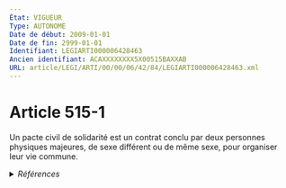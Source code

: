 ```yaml
---
État: VIGUEUR
Type: AUTONOME
Date de début: 2009-01-01
Date de fin: 2999-01-01
Identifiant: LEGIARTI000006428463
Ancien identifiant: ACAXXXXXXXX5X00515BAXXAB
URL: article/LEGI/ARTI/00/00/06/42/84/LEGIARTI000006428463.xml
---
```


<h1>Article 515-1</h1>

Un pacte civil de solidarité est un contrat conclu par deux personnes physiques
majeures, de sexe différent ou de même sexe, pour organiser leur vie commune.


<details>
  <summary><em>Références</em></summary>

  <h2>Textes faisant référence à l'article</h2>
  
  <ul>
    <li>
      <a href="https://legal.tricoteuses.fr//redirection/JORFTEXT000000430707?vers=git&vers=legifrance">LOI n° 2007-308 du 5 mars 2007 portant réforme de la protection juridique des majeurs</a> MODIFICATION cible
    </li>
  </ul>
  
  <h2>Références faites par l'article</h2>
  
  <ul>
    <li>
      1989-04-12 CITATION cible <a href="https://legal.tricoteuses.fr//redirection/LEGIARTI000006456994?vers=git&vers=legifrance">Décret n°89-271 du 12 avril 1989 fixant les conditions et les modalités de règlement des frais de changements de résidence des personnels civils à l'intérieur des départements d'outre-mer, entre la métropole et ces départements, et pour se rendre d'un département d'outre-mer à un autre - article 5 AUTONOME VIGUEUR, en vigueur depuis le 2006-11-01</a>
    </li>
    <li>
      1996-02-20 CITATION cible <a href="https://legal.tricoteuses.fr//redirection/LEGIARTI000033850317?vers=git&vers=legifrance">Arrêté du 20 février 1996 relatif aux aides de l'Etat à l'acquisition-amélioration de logements à vocation très sociale et à l'amélioration des logements en Guadeloupe, en Guyane, en Martinique, à La Réunion et à Mayotte - article 10 AUTONOME ABROGE, en vigueur du 2016-12-29 au 2023-04-08</a>
    </li>
    <li>
      1998-09-22 CITATION cible <a href="https://legal.tricoteuses.fr//redirection/LEGIARTI000006508790?vers=git&vers=legifrance">Décret n°98-844 du 22 septembre 1998 fixant les conditions et les modalités de règlement des frais occasionnés par les changements de résidence des personnels civils de l'Etat à l'intérieur d'un territoire d'outre-mer, entre la métropole et un territoire d'outre-mer, entre deux territoires d'outre-mer et entre un territoire d'outre-mer et un département d'outre-mer, Mayotte ou la collectivité territoriale de Saint-Pierre-et-Miquelon. - article 4 AUTONOME VIGUEUR, en vigueur depuis le 2006-11-01</a>
    </li>
    <li>
      1999-11-15 CITATION cible <a href="https://legal.tricoteuses.fr//redirection/LEGIARTI000020675966?vers=git&vers=legifrance">Loi n° 99-944 du 15 novembre 1999 relative au pacte civil de solidarité - article 14-2 AUTONOME VIGUEUR, en vigueur depuis le 2009-05-29</a>
    </li>
    <li>
      2004-03-26 CITATION cible <a href="https://legal.tricoteuses.fr//redirection/LEGIARTI000042524478?vers=git&vers=legifrance">Arrêté du 26 mars 2004 relatif aux conditions d'application des dispositions de la sous-section 2 bis relative aux prêts conventionnés pour des opérations de location-accession à la propriété immobilière. - article 4 AUTONOME VIGUEUR, en vigueur depuis le 2020-11-15</a>
    </li>
    <li>
      2006-12-23 CITATION cible <a href="https://legal.tricoteuses.fr//redirection/LEGIARTI000039726239?vers=git&vers=legifrance">Décret n°2006-1806 du 23 décembre 2006 relatif à la déclaration, la modification, la dissolution et la publicité du pacte civil de solidarité. - article 1 AUTONOME VIGUEUR, en vigueur depuis le 2020-01-01</a>
    </li>
    <li>
      2007-03-05 MODIFICATION source <a href="https://legal.tricoteuses.fr//redirection/JORFTEXT000000430707?vers=git&vers=legifrance">LOI n° 2007-308 du 5 mars 2007 portant réforme de la protection juridique des majeurs</a>
    </li>
    <li>
      CODIFICATION source Loi 1803-03-14
    </li>
    <li>
      2020-11-12 CITATION cible <a href="https://legal.tricoteuses.fr//redirection/LEGIARTI000042521797?vers=git&vers=legifrance">Arrêté du 12 novembre 2020 modifiant l'arrêté du 26 mars 2004 relatif aux conditions d'application des dispositions de la sous-section 2 bis relative aux prêts conventionnés pour des opérations de location-accession à la propriété immobilière et l'arrêté du 30 décembre 2010 relatif aux conditions d'application de dispositions concernant les prêts ne portant pas intérêt consentis pour financer la primo-accession à la propriété - article 1 ENTIEREMENT_MODIF</a>
    </li>
    <li>
      2022-11-22 CITATION cible <a href="https://legal.tricoteuses.fr//redirection/LEGIARTI000046589391?vers=git&vers=legifrance">Décret n° 2022-1450 du 22 novembre 2022 relatif aux fonds de garantie à l'habitat social en Guadeloupe, en Guyane, en Martinique, à La Réunion et à Mayotte - article 1 ENTIEREMENT_MODIF</a>
    </li>
    <li>
      2023-03-29 CITATION cible <a href="https://legal.tricoteuses.fr//redirection/LEGIARTI000047418002?vers=git&vers=legifrance">Arrêté du 29 mars 2023 relatif aux aides de l'Etat à l'amélioration et à l'acquisition-amélioration de l'habitat à vocation sociale en Guadeloupe, en Guyane, en Martinique, à La Réunion et à Mayotte - article 14 AUTONOME ABROGE, en vigueur du 2023-04-08 au 2023-05-11</a>
    </li>
    <li>
      2023-03-29 CITATION cible <a href="https://legal.tricoteuses.fr//redirection/LEGIARTI000047417968?vers=git&vers=legifrance">Arrêté du 29 mars 2023 relatif aux aides de l'Etat à l'amélioration et à l'acquisition-amélioration de l'habitat à vocation sociale en Guadeloupe, en Guyane, en Martinique, à La Réunion et à Mayotte - article 3 AUTONOME ABROGE, en vigueur du 2023-04-08 au 2023-05-11</a>
    </li>
    <li>
      2023-03-29 CITATION cible <a href="https://legal.tricoteuses.fr//redirection/LEGIARTI000047417974?vers=git&vers=legifrance">Arrêté du 29 mars 2023 relatif aux aides de l'Etat à l'amélioration et à l'acquisition-amélioration de l'habitat à vocation sociale en Guadeloupe, en Guyane, en Martinique, à La Réunion et à Mayotte - article 7 AUTONOME ABROGE, en vigueur du 2023-04-08 au 2023-05-11</a>
    </li>
    <li>
      2023-04-27 CITATION cible <a href="https://legal.tricoteuses.fr//redirection/LEGIARTI000047535779?vers=git&vers=legifrance">Arrêté du 27 avril 2023 relatif aux aides de l'Etat à l'amélioration et à l'acquisition-amélioration de l'habitat à vocation sociale en Guadeloupe, en Guyane, en Martinique, à La Réunion et à Mayotte - article 14 AUTONOME VIGUEUR, en vigueur depuis le 2023-05-11</a>
    </li>
    <li>
      2023-04-27 CITATION cible <a href="https://legal.tricoteuses.fr//redirection/LEGIARTI000048930166?vers=git&vers=legifrance">Arrêté du 27 avril 2023 relatif aux aides de l'Etat à l'amélioration et à l'acquisition-amélioration de l'habitat à vocation sociale en Guadeloupe, en Guyane, en Martinique, à La Réunion et à Mayotte - article 3 AUTONOME VIGUEUR, en vigueur depuis le 2024-01-10</a>
    </li>
    <li>
      2023-04-27 CITATION cible <a href="https://legal.tricoteuses.fr//redirection/LEGIARTI000048930150?vers=git&vers=legifrance">Arrêté du 27 avril 2023 relatif aux aides de l'Etat à l'amélioration et à l'acquisition-amélioration de l'habitat à vocation sociale en Guadeloupe, en Guyane, en Martinique, à La Réunion et à Mayotte - article 7 AUTONOME VIGUEUR, en vigueur depuis le 2024-01-10</a>
    </li>
    <li>
      2023-08-01 CITATION cible <a href="https://legal.tricoteuses.fr//redirection/LEGIARTI000047974813?vers=git&vers=legifrance">Arrêté du 1er août 2023 portant approbation du règlement du régime d'assurance invalidité-décès des travailleurs indépendants - article 39 AUTONOME VIGUEUR, en vigueur depuis le 2023-08-18</a>
    </li>
    <li>
      2999-01-01 CITATION cible <a href="https://legal.tricoteuses.fr//redirection/LEGIARTI000006305414?vers=git&vers=legifrance">Code général des impôts - article 777 bis AUTONOME ABROGE, en vigueur du 2005-01-01 au 2007-08-22</a>
    </li>
    <li>
      2999-01-01 CITATION cible <a href="https://legal.tricoteuses.fr//redirection/LEGIARTI000006310360?vers=git&vers=legifrance">Code général des impôts - article 779 AUTONOME MODIFIE, en vigueur du 2007-01-01 au 2007-08-22</a>
    </li>
    <li>
      2999-01-01 CITATION cible <a href="https://legal.tricoteuses.fr//redirection/LEGIARTI000019384613?vers=git&vers=legifrance">Code de l'action sociale et des familles - article Annexe 4-1 AUTONOME VIGUEUR, en vigueur depuis le 2008-08-29</a>
    </li>
    <li>
      2999-01-01 CITATION cible <a href="https://legal.tricoteuses.fr//redirection/LEGIARTI000006525868?vers=git&vers=legifrance">Code de l'éducation - article D212-4 AUTONOME VIGUEUR, en vigueur depuis le 2004-07-17</a>
    </li>
    <li>
      2999-01-01 CITATION cible <a href="https://legal.tricoteuses.fr//redirection/LEGIARTI000006525861?vers=git&vers=legifrance">Code de l'éducation - article R212-17 AUTONOME VIGUEUR, en vigueur depuis le 2004-07-17</a>
    </li>
    <li>
      2999-01-01 CITATION cible <a href="https://legal.tricoteuses.fr//redirection/LEGIARTI000046589598?vers=git&vers=legifrance">Code de la construction et de l'habitation - article D312-17 AUTONOME VIGUEUR, en vigueur depuis le 2023-01-01</a>
    </li>
    <li>
      2999-01-01 CITATION cible <a href="https://legal.tricoteuses.fr//redirection/LEGIARTI000028627315?vers=git&vers=legifrance">Code de la construction et de l'habitation - article L254-7 AUTONOME VIGUEUR, en vigueur depuis le 2014-02-22</a>
    </li>
    <li>
      2999-01-01 CITATION cible <a href="https://legal.tricoteuses.fr//redirection/LEGIARTI000028394769?vers=git&vers=legifrance">Code de la construction et de l'habitation - article L351-2-1 AUTONOME MODIFIE, en vigueur du 2013-12-25 au 2014-03-27</a>
    </li>
    <li>
      2999-01-01 CITATION cible <a href="https://legal.tricoteuses.fr//redirection/LEGIARTI000048685289?vers=git&vers=legifrance">Code de la construction et de l'habitation - article R321-12 AUTONOME VIGUEUR, en vigueur depuis le 2023-12-28</a>
    </li>
    <li>
      2999-01-01 CITATION cible <a href="https://legal.tricoteuses.fr//redirection/LEGIARTI000049794966?vers=git&vers=legifrance">Code de la construction et de l'habitation - article R443-2 AUTONOME VIGUEUR, en vigueur depuis le 2024-07-01</a>
    </li>
    <li>
      2999-01-01 CITATION cible <a href="https://legal.tricoteuses.fr//redirection/LEGIARTI000033740175?vers=git&vers=legifrance">Code de la santé publique - article Annexe 41-2 AUTONOME VIGUEUR, en vigueur depuis le 2016-12-30</a>
    </li>
    <li>
      2999-01-01 CITATION cible <a href="https://legal.tricoteuses.fr//redirection/LEGIARTI000023271175?vers=git&vers=legifrance">Code de la sécurité sociale - article L542-2 AUTONOME MODIFIE, en vigueur du 2010-12-22 au 2013-12-25</a>
    </li>
    <li>
      2999-01-01 CITATION cible <a href="https://legal.tricoteuses.fr//redirection/LEGIARTI000017842998?vers=git&vers=legifrance">Code de la sécurité sociale - article L831-1 AUTONOME MODIFIE, en vigueur du 2007-12-22 au 2013-12-25</a>
    </li>
    <li>
      2999-01-01 CITATION cible <a href="https://legal.tricoteuses.fr//redirection/LEGIARTI000047288581?vers=git&vers=legifrance">Code général des impôts - article 163 quatervicies AUTONOME VIGUEUR, en vigueur depuis le 2023-03-11</a>
    </li>
    <li>
      2999-01-01 CITATION cible <a href="https://legal.tricoteuses.fr//redirection/LEGIARTI000036428712?vers=git&vers=legifrance">Code général des impôts - article 1723 ter-00 B AUTONOME VIGUEUR, en vigueur depuis le 2018-01-01</a>
    </li>
    <li>
      2999-01-01 CITATION cible <a href="https://legal.tricoteuses.fr//redirection/LEGIARTI000006304104?vers=git&vers=legifrance">Code général des impôts - article 238 quaterdecies AUTONOME PERIME, en vigueur du 2005-01-01 au 2017-05-05</a>
    </li>
    <li>
      2999-01-01 CITATION cible <a href="https://legal.tricoteuses.fr//redirection/LEGIARTI000006309269?vers=git&vers=legifrance">Code général des impôts - article 239 bis AA AUTONOME VIGUEUR, en vigueur depuis le 2005-01-01</a>
    </li>
    <li>
      2999-01-01 CITATION cible <a href="https://legal.tricoteuses.fr//redirection/LEGIARTI000048846182?vers=git&vers=legifrance">Code général des impôts - article 44 quindecies AUTONOME VIGUEUR, en vigueur depuis le 2023-12-31</a>
    </li>
    <li>
      2999-01-01 CITATION cible <a href="https://legal.tricoteuses.fr//redirection/LEGIARTI000046197457?vers=git&vers=legifrance">Code général des impôts - article 6 AUTONOME VIGUEUR, en vigueur depuis le 2022-08-18</a>
    </li>
    <li>
      2999-01-01 CITATION cible <a href="https://legal.tricoteuses.fr//redirection/LEGIARTI000048806597?vers=git&vers=legifrance">Code général des impôts - article 732 ter AUTONOME VIGUEUR, en vigueur depuis le 2024-01-01</a>
    </li>
    <li>
      2999-01-01 CITATION cible <a href="https://legal.tricoteuses.fr//redirection/LEGIARTI000026947134?vers=git&vers=legifrance">Code général des impôts - article 885 A AUTONOME ABROGE, en vigueur du 2013-01-01 au 2018-01-01</a>
    </li>
    <li>
      2999-01-01 CITATION cible <a href="https://legal.tricoteuses.fr//redirection/LEGIARTI000026947140?vers=git&vers=legifrance">Code général des impôts - article 885 W AUTONOME ABROGE, en vigueur du 2013-01-01 au 2018-01-01</a>
    </li>
    <li>
      2999-01-01 CITATION cible <a href="https://legal.tricoteuses.fr//redirection/LEGIARTI000036384999?vers=git&vers=legifrance">Code général des impôts - article 964 AUTONOME VIGUEUR, en vigueur depuis le 2018-01-01</a>
    </li>
    <li>
      2999-01-01 CITATION cible <a href="https://legal.tricoteuses.fr//redirection/LEGIARTI000036385055?vers=git&vers=legifrance">Code général des impôts - article 982 AUTONOME VIGUEUR, en vigueur depuis le 2018-01-01</a>
    </li>
  </ul>
</details>
